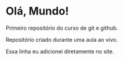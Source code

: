 # Olá, Mundo!
Primeiro repositório do curso de git e github.

Repositório criado durante uma aula ao vivo.

Essa linha eu adicionei diretamente no site.
